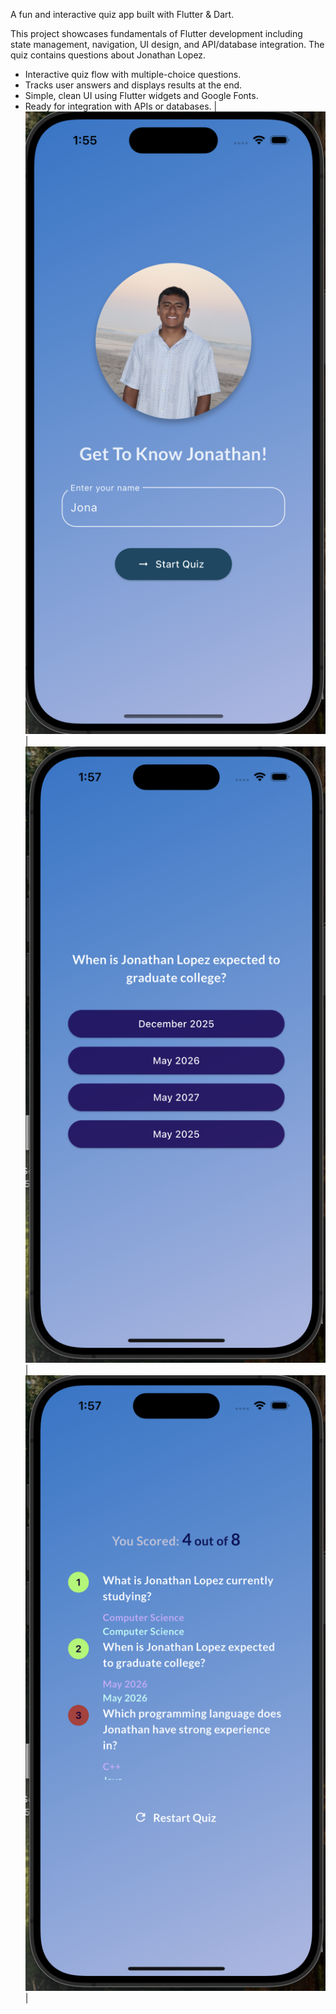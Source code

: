 A fun and interactive quiz app built with Flutter & Dart.

This project showcases fundamentals of Flutter development including state management, navigation, UI design, and API/database integration. The quiz contains questions about Jonathan Lopez.

- Interactive quiz flow with multiple-choice questions.
- Tracks user answers and displays results at the end.
- Simple, clean UI using Flutter widgets and Google Fonts.
- Ready for integration with APIs or databases.
| ![Home](assets/home.png) | ![Quiz](assets/questions.png) | ![Results](assets/results.png) |
